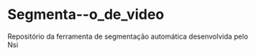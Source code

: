 Segmenta--o_de_video
====================

Repositório da ferramenta de segmentação automática desenvolvida pelo Nsi